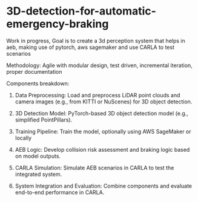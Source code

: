# 3D-detection-for-automatic-emergency-braking
Work in progress, Goal is to create a 3d perception system that helps in aeb, making use of pytorch, aws sagemaker and use CARLA to test scenarios


Methodology: Agile with modular design, test driven, incremental iteration, proper documentation

Components breakdown:

1. Data Preprocessing: Load and preprocess LiDAR point clouds and camera images (e.g., from KITTI or NuScenes) for 3D object detection.

2. 3D Detection Model: PyTorch-based 3D object detection model (e.g., simplified PointPillars).

3. Training Pipeline: Train the model, optionally using AWS SageMaker or locally

4. AEB Logic: Develop collision risk assessment and braking logic based on model outputs.

5. CARLA Simulation: Simulate AEB scenarios in CARLA to test the integrated system.

6. System Integration and Evaluation: Combine components and evaluate end-to-end performance in CARLA.

